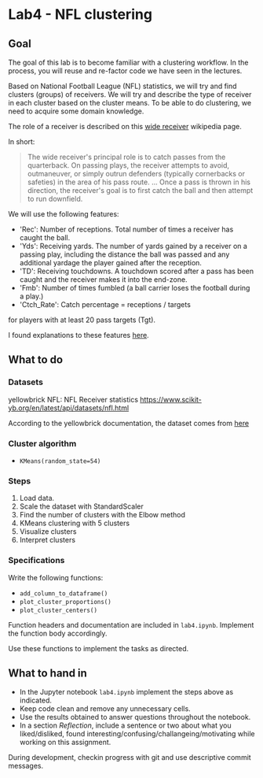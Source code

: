 # Lab4 - NFL clustering

## Goal

The goal of this lab is to become familiar with a clustering workflow. In the process, you will reuse and re-factor code we have seen in the lectures.

Based on National Football League (NFL) statistics, we will try and find clusters (groups) of receivers. We will try and describe the type of receiver in each cluster based on the cluster means. To be able to do clustering, we need to acquire some domain knowledge.

The role of a receiver is described on this [wide receiver](https://en.wikipedia.org/wiki/Wide_receiver) wikipedia page.

In short:
>The wide receiver's principal role is to catch passes from the quarterback. On passing plays, the receiver attempts to avoid, outmaneuver, or simply outrun defenders (typically cornerbacks or safeties) in the area of his pass route. ... Once a pass is thrown in his direction, the receiver's goal is to first catch the ball and then attempt to run downfield. 

We will use the following features:
- 'Rec': Number of receptions. Total number of times a receiver has caught the ball.
- 'Yds': Receiving yards. The number of yards gained by a receiver on a passing play, including the distance the ball was passed and any additional yardage the player gained after the reception.
- 'TD': Receiving touchdowns. A touchdown scored after a pass has been caught and the receiver makes it into the end-zone.
- 'Fmb': Number of times fumbled (a ball carrier loses the football during a play.)
- 'Ctch_Rate': Catch percentage = receptions / targets

for players with at least 20 pass targets (Tgt).

I found explanations to these features [here](https://www.sportingcharts.com/NFL/dictionary/).


## What to do

### Datasets
yellowbrick NFL: NFL Receiver statistics 
https://www.scikit-yb.org/en/latest/api/datasets/nfl.html

According to the yellowbrick documentation, the dataset comes from [here](https://www.pro-football-reference.com/years/2018/receiving.htm)


### Cluster algorithm
- `KMeans(random_state=54)`


### Steps

1. Load data.
2. Scale the dataset with StandardScaler
3. Find the number of clusters with the Elbow method
4. KMeans clustering with 5 clusters
5. Visualize clusters
6. Interpret clusters

### Specifications
Write the following functions: 
- `add_column_to_dataframe()`
- `plot_cluster_proportions()`
- `plot_cluster_centers()`

Function headers and documentation are included in `lab4.ipynb`. Implement the function body accordingly.

Use these functions to implement the tasks as directed.


## What to hand in
- In the Jupyter notebook `lab4.ipynb` implement the steps above as indicated. 
- Keep code clean and remove any unnecessary cells. 
- Use the results obtained to answer questions throughout the notebook.
- In a section *Reflection*, include a sentence or two about what you liked/disliked, found interesting/confusing/challangeing/motivating while working on this assignment.

During development, checkin progress with git and use descriptive commit messages.

